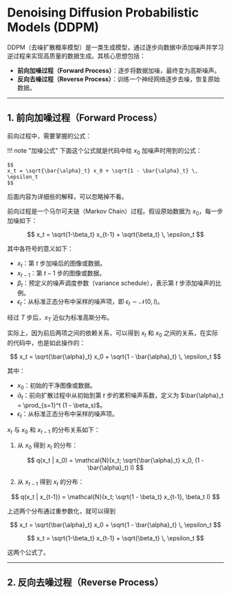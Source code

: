 # Denoising Diffusion Probabilistic Models (DDPM)

DDPM（去噪扩散概率模型）是一类生成模型，通过逐步向数据中添加噪声并学习逆过程来实现高质量的数据生成。其核心思想包括：

- **前向加噪过程（Forward Process）**：逐步将数据加噪，最终变为高斯噪声。
- **反向去噪过程（Reverse Process）**：训练一个神经网络逐步去噪，恢复原始数据。

---

## 1. 前向加噪过程（Forward Process）


前向过程中，需要掌握的公式：

!!! note "加噪公式"
    下面这个公式就是代码中给 $x_0$ 加噪声时用到的公式：

    $$
    x_t = \sqrt{\bar{\alpha}_t} x_0 + \sqrt{1 - \bar{\alpha}_t} \, \epsilon_t
    $$

后面内容为详细些的解释，可以忽略掉不看。



前向过程是一个马尔可夫链（Markov Chain）过程。假设原始数据为 $x_0$，每一步加噪如下：

$$
x_t = \sqrt{1-\beta_t} x_{t-1} + \sqrt{\beta_t} \, \epsilon_t
$$


其中各符号的意义如下：

- $x_t$：第 $t$ 步加噪后的图像或数据。
- $x_{t-1}$：第 $t-1$ 步的图像或数据。
- $\beta_t$：预定义的噪声调度参数（variance schedule），表示第 $t$ 步添加噪声的比例。
- $\epsilon_t$：从标准正态分布中采样的噪声项，即 $\epsilon_t \sim \mathcal{N}(0, I)$。

经过 $T$ 步后，$x_T$ 近似为标准高斯分布。




实际上，因为前后两项之间的依赖关系，可以得到 $x_t$ 和 $x_0$ 之间的关系，在实际的代码中，也是如此操作的：

$$
x_t = \sqrt{\bar{\alpha}_t} x_0 + \sqrt{1 - \bar{\alpha}_t} \, \epsilon_t
$$

其中：

- $x_0$：初始的干净图像或数据。
- $\bar{\alpha}_t$：前向扩散过程中从初始到第 $t$ 步的累积噪声系数，定义为 $\bar{\alpha}_t = \prod_{s=1}^t (1 - \beta_s)$。
- $\epsilon_t$：从标准正态分布中采样的噪声项。


$x_t$ 与 $x_0$ 和 $x_{t-1}$ 的分布关系如下：

1. 从 $x_0$ 得到 $x_t$ 的分布：

$$
q(x_t | x_0) = \mathcal{N}(x_t; \sqrt{\bar{\alpha}_t} x_0, (1 - \bar{\alpha}_t) I)
$$

2. 从 $x_{t-1}$ 得到 $x_t$ 的分布：

$$
q(x_t | x_{t-1}) = \mathcal{N}(x_t; \sqrt{1 - \beta_t} x_{t-1}, \beta_t I)
$$


上述两个分布通过重参数化，就可以得到


$$
x_t = \sqrt{\bar{\alpha}_t} x_0 + \sqrt{1 - \bar{\alpha}_t} \, \epsilon_t
$$


$$
x_t = \sqrt{1-\beta_t} x_{t-1} + \sqrt{\beta_t} \, \epsilon_t
$$

这两个公式了。



---

## 2. 反向去噪过程（Reverse Process）


